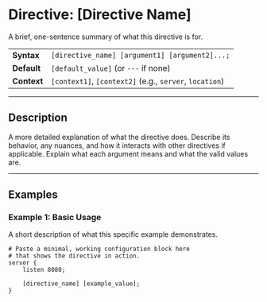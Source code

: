 # Directive: [Directive Name]

A brief, one-sentence summary of what this directive is for.

|             |                                                         |
| ----------- | ------------------------------------------------------- |
| **Syntax**  | `[directive_name] [argument1] [argument2]...;`          |
| **Default** | `[default_value]` (or `---` if none)                    |
| **Context** | `[context1]`, `[context2]` (e.g., `server`, `location`) |

---

## Description

A more detailed explanation of what the directive does.
Describe its behavior, any nuances, and how it interacts with other directives if applicable.
Explain what each argument means and what the valid values are.

---

## Examples

### Example 1: Basic Usage

A short description of what this specific example demonstrates.

```nginx
# Paste a minimal, working configuration block here
# that shows the directive in action.
server {
    listen 8080;
    
    [directive_name] [example_value];
}
```
